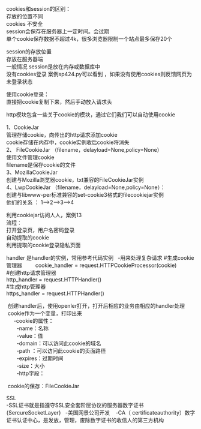 cookies和session的区别：  
存放的位置不同   
cookies 不安全  
session会保存在服务器上一定时间。会过期  
单个cookie保存数据不超过4k，很多浏览器限制一个站点最多保存20个  

session的存放位置   
存放在服务器端        
一般情况 session是放在内存或数据库中         
没有cookies登录 案例sp424.py可以看到 ，如果没有使用cookies则反馈网页为未登录状态

使用cookie登录：  
直接把cookie复制下来，然后手动放入请求头        

http模块包含一些关于cookie的模块，通过它们我们可以自动使用cookie           

  1、CookieJar   
         管理存储cookie，向传出的http请求添加cookie           
         cookie存储在内存中，cookie实例收后cookie将消失          
  2、 FileCookieJar  （filename，delayload=None,policy=None）        
         使用文件管理cookie           
         filename是保存cookie的文件      
  3、MozillaCookieJar     
         创建与Mozilla浏览器cookie，txt兼容的FileCookieJar实例         
  4、LwpCookieJar   （filename，delayload=None,policy=None）：    
         创建与libwww-per标准兼容的set-cookie3格式的filecookiejar实例        
  他们的关系 ： 1-->2-->3-->4   
  
  
  利用cookiejar访问人人，案例13   
  流程：  
    打开登录页，用户名密码登录   
    自动提取的cookie  
    利用提取的cookie登录隐私页面  

handler 是handler的实例，常用参考代码实例  
-用来处理复杂请求
  #生成cookie管理器        
  cookie_handler = request.HTTPCookieProcessor(cookie)          
  #创建http请求管理器             
  http_handler = request.HTTPHandler()          
  #生成http管理器         
  https_handler = request.HTTPHandler()      
  
  
  创建handler后，使用openler打开，打开后相应的业务由相应的handler处理   
  cookie作为一个变量，打印出来  
      -cookie的属性：  
        -name：名称  
        -value：值  
        -domain：可以访问此cookie的域名          
        -path ：可以访问此cookie的页面路径      
        -expires：过期时间       
        -size：大小          
        -http字段：   
  
  cookie的保存：FileCookieJar
       

SSL   
  -SSL证书就是指遵守SSL安全套阶层协议的服务器数字证书{SercureSocketLayer}  
  -美国网景公司开发  
  -CA（ certificateauthority）数字证书认证中心，是发放，管理，废除数字证书的收信人的第三方机构   
 
